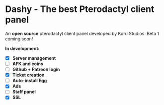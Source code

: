 # Dashy - The best Pterodactyl client panel
An **open source** pterodactyl client panel developed by Koru Studios. Beta 1 coming soon!

**In development:**

- [x] **Server management**
- [ ] **AFK and coins**
- [ ] **Github + Patreon login**
- [x] **Ticket creation**
- [ ] **Auto-install Egg**
- [x] **Ads**
- [ ] **Staff panel**
- [x] **SSL**
